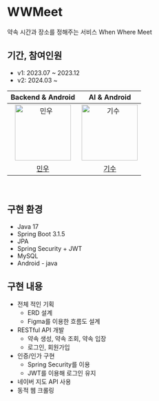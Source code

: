 # WWMeet
약속 시간과 장소를 정해주는 서비스
When Where Meet

## 기간, 참여인원
* v1: 2023.07 ~ 2023.12
* v2: 2024.03 ~ 

|                                         Backend & Android                               |                                        AI & Android                                    |                                       
|:---------------------------------------------------------------------------------------:|:--------------------------------------------------------------------------------------:|
| <img src="https://avatars.githubusercontent.com/u/34360434?v=4" width=130px alt="민우"/> | <img src="https://avatars.githubusercontent.com/u/85169153?v=4" width=130px alt="기수"/> |
|                            [민우](https://github.com/Kwonminwoo)                             |                          [기수](https://github.com/Hangisu)                           |


<br/>

## 구현 환경
* Java 17
* Spring Boot 3.1.5
* JPA
* Spring Security + JWT
* MySQL
* Android - java

## 구현 내용
- 전체 적인 기획
  - ERD 설계
  - Figma를 이용한 흐름도 설계
- RESTful API 개발
  - 약속 생성, 약속 조회, 약속 입장
  - 로그인, 회원가입
- 인증/인가 구현
  - Spring Security를 이용
  - JWT를 이용해 로그인 유지
- 네이버 지도 API 사용
- 동적 웹 크롤링
